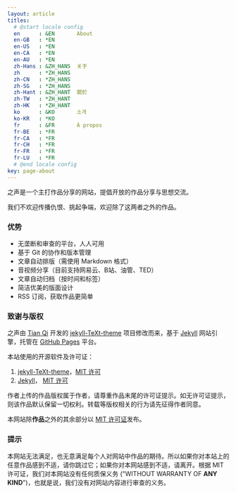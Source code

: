 ```yaml
---
layout: article
titles:
  # @start locale config
  en      : &EN       About
  en-GB   : *EN
  en-US   : *EN
  en-CA   : *EN
  en-AU   : *EN
  zh-Hans : &ZH_HANS  关于
  zh      : *ZH_HANS
  zh-CN   : *ZH_HANS
  zh-SG   : *ZH_HANS
  zh-Hant : &ZH_HANT  關於
  zh-TW   : *ZH_HANT
  zh-HK   : *ZH_HANT
  ko      : &KO       소개
  ko-KR   : *KO
  fr      : &FR       À propos
  fr-BE   : *FR
  fr-CA   : *FR
  fr-CH   : *FR
  fr-FR   : *FR
  fr-LU   : *FR
  # @end locale config
key: page-about
---
```


之声是一个主打作品分享的网站，提倡开放的作品分享与思想交流。

我们不欢迎传播仇恨、挑起争端，欢迎除了这两者之外的作品。

### 优势

- 无垄断和审查的平台，人人可用
- 基于 Git 的协作和版本管理
- 文章自动排版（需使用 Markdown 格式）
- 音视频分享（目前支持网易云、B站、油管、TED）
- 文章自动归档（按时间和标签）
- 简洁优美的版面设计
- RSS 订阅，获取作品更简单

### 致谢与版权

之声由 [Tian Qi](https://github.com/kitian616) 开发的 [jekyll-TeXt-theme](https://github.com/kitian616/jekyll-TeXt-theme) 项目修改而来，基于 [Jekyll](https://github.com/jekyll/jekyll) 网站引擎，托管在 [GitHub Pages](https://pages.github.com/) 平台。

本站使用的开源软件及许可证：

1. [jekyll-TeXt-theme](https://github.com/kitian616/jekyll-TeXt-theme)，[MIT 许可](https://github.com/VOICESOF/VOICESOF.github.io/blob/master/LICENSE(TeXt))
2. [Jekyll](https://github.com/jekyll/jekyll)， [MIT 许可](https://github.com/VOICESOF/VOICESOF.github.io/blob/master/LICENSE(Jekyll))

作者上传的作品版权属于作者，请尊重作品末尾的许可证提示。如无许可证提示，则该作品默认保留一切权利。转载等版权相关的行为请先征得作者同意。

本网站除**作品**之外的其余部分以 [MIT 许可证](https://github.com/VOICESOF/VOICESOF.github.io/blob/master/LICENSE)发布。

### 提示

本网站无法满足，也无意满足每个人对网站中作品的期待。所以如果你对本站上的任意作品感到不适，请你跳过它；如果你对本网站感到不适，请离开。根据 MIT 许可证，我们对本网站没有任何质保义务 ("WITHOUT WARRANTY OF **ANY KIND**")，也就是说，我们没有对网站内容进行审查的义务。

<!--如果你想对本网站作出攻击性行为，请你想一想结果
- 攻击本站：本站基于 Jekyll，不存在任何数据库，攻击得不到有用信息；本站使用 Git 管理，意味着我们可能有无数的备份，无法通过攻击根除。
- 举报本站：本站托管于 GitHub，意味着屏蔽本站可能需要屏蔽整个 GitHub，而 GitHub 上的开源软件（开源为近**90%**的软件提供了必需的依赖项）也会跟着遭殃；除此之外 GitHub 还是2900万公司和组织的协作平台。屏蔽 GitHub 所造成的损失不是你能承担的。-->
